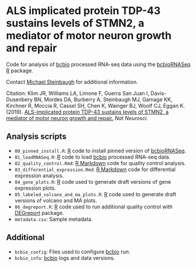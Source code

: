 # ALS implicated protein TDP-43 sustains levels of STMN2, a mediator of motor neuron growth and repair

Code for analysis of [bcbio][] processed RNA-seq data using the [bcbioRNASeq][] [R][] package.

Contact [Michael Steinbaugh][] for additional information.

Citation: Klim JR, Williams LA, Limone F, Guerra San Juan I, Davis-Dusenbery BN, Mordes DA, Burberry A, Steinbaugh MJ, Gamage KK, Kirchner R, Moccia R, Cassel SH, Chen K, Wainger BJ, Woolf CJ, Eggan K. (2019). [ALS-implicated protein TDP-43 sustains levels of STMN2, a mediator of motor neuron growth and repair.](https://dx.doi.org/10.1038/s41593-018-0300-4) *Nat Neurosci*.

## Analysis scripts

- `00_pinned_install.R`: [R][] code to install pinned version of [bcbioRNASeq][].
- `01_loadRNASeq.R`: [R][] code to load [bcbio][] processed RNA-seq data.
- `02_quality_control.Rmd`: [R Markdown][] code for quality control analysis.
- `03_differential_expression.Rmd`: [R Markdown][] code for differential expression analysis.
- `04_gene_plots.R`: [R][] code used to generate draft versions of gene expression plots.
- `05_labeled_volcano_and_ma_plots.R`: [R][] code used to generate draft versions of volcano and MA plots.
- `06_degreport.R`: [R][] code used to run additional quality control with [DEGreport][] package.
- `metadata.csv`: Sample metadata.

## Additional

- `bcbio_config`: Files used to configure [bcbio][] run.
- `bcbio_info`: [bcbio][] logs and data versions.

[bcbio]: http://bcbio-nextgen.readthedocs.io
[bcbioRNASeq]: http://bioinformatics.sph.harvard.edu/bcbioRNASeq
[DEGreport]: https://doi.org/doi:10.18129/B9.bioc.DEGreport
[Michael Steinbaugh]: https://mike.steinbaugh.com
[O2]: https://wiki.rc.hms.harvard.edu/display/O2/O2
[R]: https://www.r-project.org
[R Markdown]: https://rmarkdown.rstudio.com
